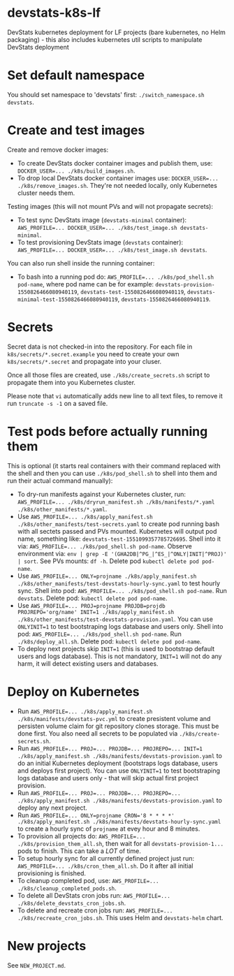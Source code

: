 # devstats-k8s-lf

DevStats kubernetes deployment for LF projects (bare kubernetes, no Helm packaging) - this also includes kubernetes util scripts to manipulate DevStats deployment


# Set default namespace

You should set namespace to 'devstats' first: `./switch_namespace.sh devstats`.


# Create and test images

Create and remove docker images:

- To create DevStats docker container images and publish them, use: `DOCKER_USER=... ./k8s/build_images.sh`.
- To drop local DevStats docker container images use: `DOCKER_USER=... ./k8s/remove_images.sh`. They're not needed locally, only Kubernetes cluster needs them.

Testing images (this will not mount PVs and will not propagate secrets):

- To test sync DevStats image (`devstats-minimal` container): `AWS_PROFILE=... DOCKER_USER=... ./k8s/test_image.sh devstats-minimal`.
- To test provisioning DevStats image (`devstats` container): `AWS_PROFILE=... DOCKER_USER=... ./k8s/test_image.sh devstats`.

You can also run shell inside the running container:

- To bash into a running pod do: `AWS_PROFILE=... ./k8s/pod_shell.sh pod-name`, where pod name can be for example: `devstats-provision-1550826466080940119`, `devstats-test-1550826466080940119`, `devstats-minimal-test-1550826466080940119`, `devstats-1550826466080940119`.


# Secrets

Secret data is not checked-in into the repository. For each file in `k8s/secrets/*.secret.example` you need to create your own `k8s/secrets/*.secret` and propagate into your cluser.

Once all those files are created, use `./k8s/create_secrets.sh` script to propagate them into you Kubernetes cluster.

Please note that `vi` automatically adds new line to all text files, to remove it run `truncate -s -1` on a saved file.


# Test pods before actually running them

This is optional (it starts real containers with their command replaced with the shell and then you can use `./k8s/pod_shell.sh` to shell into them and run their actual command manually):

- To dry-run manifests against your Kubernetes cluster, run: `AWS_PROFILE=... ./k8s/dryrun_manifest.sh ./k8s/manifests/*.yaml ./k8s/other_manifests/*.yaml`.
- Use `AWS_PROFILE=... ./k8s/apply_manifest.sh ./k8s/other_manifests/test-secrets.yaml` to create pod running bash with all sectets passed and PVs mounted. Kubernetes will output pod name, something like: `devstats-test-1551099357785726695`. Shell into it via: `AWS_PROFILE=... ./k8s/pod_shell.sh pod-name`. Observe environment via: `env | grep -E '(GHA2DB|^PG_|^ES_|^ONLY|INIT|^PROJ)' | sort`. See PVs mounts: `df -h`. Delete pod `kubectl delete pod pod-name`.
- Use `AWS_PROFILE=... ONLY=projname ./k8s/apply_manifest.sh ./k8s/other_manifests/test-devstats-hourly-sync.yaml` to test hourly sync. Shell into pod: `AWS_PROFILE=... ./k8s/pod_shell.sh pod-name`. Run `devstats`. Delete pod: `kubectl delete pod pod-name`.
- Use `AWS_PROFILE=... PROJ=projname PROJDB=projdb PROJREPO='org/name' INIT=1 ./k8s/apply_manifest.sh ./k8s/other_manifests/test-devstats-provision.yaml`. You can use `ONLYINIT=1` to test bootstraping logs database and users only. Shell into pod: `AWS_PROFILE=... ./k8s/pod_shell.sh pod-name`. Run `./k8s/deploy_all.sh`. Delete pod: `kubectl delete pod pod-name`.
- To deploy next projects skip `INIT=1` (this is used to bootstrap default users and logs database). This is not mandatory, `INIT=1` will not do any harm, it will detect existing users and databases.


# Deploy on Kubernetes

- Run `AWS_PROFILE=... ./k8s/apply_manifest.sh ./k8s/manifests/devstats-pvc.yml` to create presistent volume and persisten volume claim for git repository clones storage. This must be done first. You also need all secrets to be populated via `./k8s/create-secrets.sh`.
- Run `AWS_PROFILE=... PROJ=... PROJDB=... PROJREPO=... INIT=1 ./k8s/apply_manifest.sh ./k8s/manifests/devstats-provision.yaml` to do an initial Kubernetes deployment (bootstraps logs database, users and deploys first project). You can use `ONLYINIT=1` to test bootstraping logs database and users only - that will skip actual first project provision.
- Run `AWS_PROFILE=... PROJ=... PROJDB=... PROJREPO=... ./k8s/apply_manifest.sh ./k8s/manifests/devstats-provision.yaml` to deploy any next project.
- Run `AWS_PROFILE=... ONLY=projname CRON='8 * * * *' ./k8s/apply_manifest.sh ./k8s/manifests/devstats-hourly-sync.yaml` to create a hourly sync of `projname` at evey hour and 8 minutes.
- To provision all projects do: `AWS_PROFILE=... ./k8s/provision_them_all.sh`, then wait for all `devstats-provision-1...` pods to finish. This can take a *LOT* of time.
- To setup hourly sync for all currently defined project just run: `AWS_PROFILE=... ./k8s/cron_them_all.sh`. Do it after all initial provisioning is finished.
- To cleanup completed pod, use: `AWS_PROFILE=... ./k8s/cleanup_completed_pods.sh`.
- To delete all DevStats cron jobs run: `AWS_PROFILE=... ./k8s/delete_devstats_cron_jobs.sh`.
- To delete and recreate cron jobs run: `AWS_PROFILE=... ./k8s/recreate_cron_jobs.sh`. This uses Helm and `devstats-helm` chart.

# New projects

See `NEW_PROJECT.md`.
